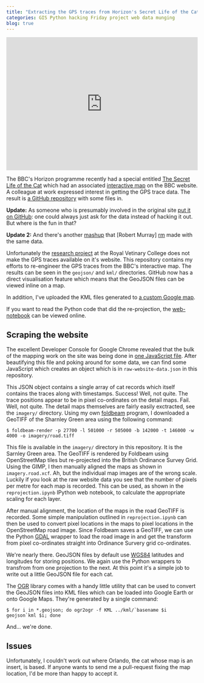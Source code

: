 ```yaml
---
title: "Extracting the GPS traces from Horizon's Secret Life of the Cat"
categories: GIS Python hacking Friday project web data munging
blog: true
---
```


<p><iframe width="100%" height="350" frameborder="0" scrolling="no" marginheight="0" marginwidth="0" src="https://www.google.co.uk/maps/ms?ie=UTF8&amp;hl=en&amp;oe=UTF8&amp;msa=0&amp;msid=205632188049427480820.0004df5bf5bec487c6e14&amp;num=200&amp;ll=51.185315,-0.528953&amp;spn=0.005264,0.01397&amp;t=m&amp;output=embed"></iframe></p>

The BBC's Horizon programme recently had a special entitled [The Secret Life of the Cat](http://www.bbc.co.uk/programmes/b02xcvhw) which had an associated
[interactive map](http://www.bbc.co.uk/news/science-environment-22567526) on
the BBC website. A colleague at work expressed interest in getting the GPS
trace data. The result is [a GitHub repository](https://github.com/rjw57/secret-life-of-the-cat) with some files in.

**Update:** As someone who is presumably involved in the original site
[put it on GitHub](https://github.com/rjw57/secret-life-of-the-cat/issues/1): one could always just ask for the data
instead of hacking it out. But where is the fun in that?

**Update 2:** And there's another [mashup](http://maps.robertomurray.co.uk/secret-life-of-the-cat) that 
[Robert Murray] [rm] made with the same data.

[rm]: https://plus.google.com/110615100250851207372/posts

Unfortunately the [research project](http://www.rvc.ac.uk/SML/People/awilson/BBC-Horizon-the-secret-life-of-the-cat.cfm)
at the Royal Vetinary College does not make the GPS traces available on it's
website. This repository contains my efforts to re-engineer the GPS traces from
the BBC's interactive map. The results can be seen in the `geojson/` and `kml/`
directories. GitHub now has a direct visualisation feature which means that the
GeoJSON files can be viewed inline on a map.

In addition, I've uploaded the KML files generated to [a custom Google map](https://www.google.co.uk/maps/ms?msid=205632188049427480820.0004df5bf5bec487c6e14&msa=0).

If you want to read the Python code that did the re-projection, the
[web-notebook](http://nbviewer.ipython.org/urls/raw.github.com/rjw57/secret-life-of-the-cat/master/reprojection.ipynb)
can be viewed online.

## Scraping the website

The excellent Developer Console for Google Chrome revealed that the bulk of the
mapping work on the site was being done in
[one JavaScript file](http://news.bbcimg.co.uk/news/special/2013/newsspec_5380/js/compiled/desktop/ns_all.js).
After beautifying this file and poking around for some data, we can find some
JavaScript which creates an object which is in `raw-website-data.json` in this
repository.

This JSON object contains a single array of cat records which itself contains
the traces along with timestamps. Success! Well, not quite. The trace positions
appear to be in pixel co-ordinates on the detail maps. Fail. Well, not quite.
The detail maps themselves are fairly easily exctracted, see the `imagery/`
directory. Using my own [foldbeam](https://github.com/rjw57/foldbeam) program,
I downloaded a GeoTIFF of the Sharnley Green area using the following command:

```console
$ foldbeam-render -p 27700 -l 501000 -r 505000 -b 142000 -t 146000 -w 4000 -o imagery/road.tiff
```

This file is available in the `imagery/` directory in this repository. It is
the Sarnley Green area. The GeoTIFF is rendered by Foldbeam using OpenStreetMap
tiles but re-projected into the British Ordinance Survey Grid. Using the GIMP,
I then manually aligned the maps as shown in `imagery.road.xcf`. Ah, but the
individual map images are of the wrong scale. Luckily if you look at the raw
website data you see that the number of pixels per metre for each map is
recorded. This can be used, as shown in the `reprojection.ipynb` IPython web
notebook, to calculate the appropriate scaling for each layer.

After manual alignment, the location of the maps in the road GeoTIFF is
recorded. Some simple manipulation outlined in `reprojection.ipynb` can then be
used to convert pixel locations in the maps to pixel locations in the
OpenStreetMap road image. Since Foldbeam saves a GeoTIFF, we can use the Python
[GDAL](http://gdal.org/) wrapper to load the road image in and get the
transform from pixel co-ordinates straight into Ordinance Survery grid
co-ordinates.

We're nearly there. GeoJSON files by default use
[WGS84](https://en.wikipedia.org/wiki/World_Geodetic_System) latitudes and
longitudes for storing positions. We again use the Python wrappers to transfrom
from one projection to the next. At this point it's a simple job to write out a
little GeoJSON file for each cat.

The [OGR](http://gdal.org/ogr) library comes with a handy little utility that
can be used to convert the GeoJSON files into KML files which can be loaded
into Google Earth or onto Google Maps. They're generated by a single command:

```console
$ for i in *.geojson; do ogr2ogr -f KML ../kml/`basename $i geojson`kml $i; done
```

And... we're done.

## Issues

Unfortunately, I couldn't work out where Orlando, the cat whose map is an
insert, is based. If anyone wants to send me a pull-request fixing the map
location, I'd be more than happy to accept it.


